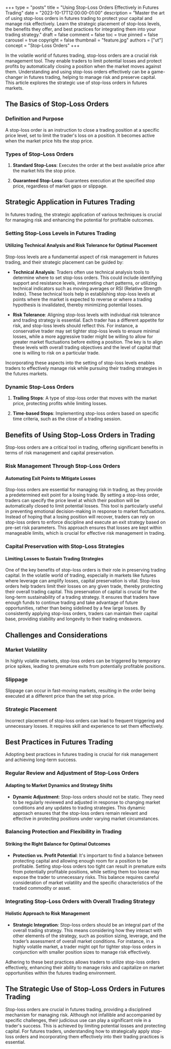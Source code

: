 +++
type = "posts"
title = "Using Stop-Loss Orders Effectively in Futures Trading"
date = "2023-10-17T12:00:00-01:00"
description = "Master the art of using stop-loss orders in futures trading to protect your capital and manage risk effectively. Learn the strategic placement of stop-loss levels, the benefits they offer, and best practices for integrating them into your trading strategy." 
draft = false
comment = false
toc = true
pinned = false
carousel = true
copyright = false
thumbnail = "feature.jpg"
authors = ["ut"]
concept = "Stop-Loss Orders"
+++

In the volatile world of futures trading, stop-loss orders are a crucial
risk management tool. They enable traders to limit potential losses and
protect profits by automatically closing a position when the market
moves against them. Understanding and using stop-loss orders effectively
can be a game-changer in futures trading, helping to manage risk and
preserve capital. This article explores the strategic use of stop-loss
orders in futures markets.

## The Basics of Stop-Loss Orders

### Definition and Purpose

A stop-loss order is an instruction to close a trading position at a
specific price level, set to limit the trader's loss on a position. It
becomes active when the market price hits the stop price.

### Types of Stop-Loss Orders

1.  **Standard Stop-Loss**: Executes the order at the best available
    price after the market hits the stop price.

2.  **Guaranteed Stop-Loss**: Guarantees execution at the specified stop
    price, regardless of market gaps or slippage.

## Strategic Application in Futures Trading

In futures trading, the strategic application of various techniques is
crucial for managing risk and enhancing the potential for profitable
outcomes.

### Setting Stop-Loss Levels in Futures Trading

#### Utilizing Technical Analysis and Risk Tolerance for Optimal Placement

Stop-loss levels are a fundamental aspect of risk management in futures
trading, and their strategic placement can be guided by:

-   **Technical Analysis**: Traders often use technical analysis tools
    to determine where to set stop-loss orders. This could include
    identifying support and resistance levels, interpreting chart
    patterns, or utilizing technical indicators such as moving
    averages or RSI (Relative Strength Index). These technical tools
    help in establishing stop-loss levels at points where the market
    is expected to reverse or where a trading hypothesis is
    invalidated, thereby minimizing potential losses.

-   **Risk Tolerance**: Aligning stop-loss levels with individual risk
    tolerance and trading strategy is essential. Each trader has a
    different appetite for risk, and stop-loss levels should reflect
    this. For instance, a conservative trader may set tighter
    stop-loss levels to ensure minimal losses, while a more aggressive
    trader might be willing to allow for greater market fluctuations
    before exiting a position. The key is to align these levels with
    overall trading objectives and the level of capital that one is
    willing to risk on a particular trade.

Incorporating these aspects into the setting of stop-loss levels enables
traders to effectively manage risk while pursuing their trading
strategies in the futures markets.

### Dynamic Stop-Loss Orders

1.  **Trailing Stops**: A type of stop-loss order that moves with the
    market price, protecting profits while limiting losses.

2.  **Time-based Stops**: Implementing stop-loss orders based on
    specific time criteria, such as the close of a trading session.

## Benefits of Using Stop-Loss Orders in Trading

Stop-loss orders are a critical tool in trading, offering significant
benefits in terms of risk management and capital preservation.

### Risk Management Through Stop-Loss Orders

#### Automating Exit Points to Mitigate Losses

Stop-loss orders are essential for managing risk in trading, as they
provide a predetermined exit point for a losing trade. By setting a
stop-loss order, traders can specify the price level at which their
position will be automatically closed to limit potential losses. This
tool is particularly useful in preventing emotional decision-making in
response to market fluctuations. Instead of hoping that a losing
position will recover, traders can rely on stop-loss orders to enforce
discipline and execute an exit strategy based on pre-set risk
parameters. This approach ensures that losses are kept within manageable
limits, which is crucial for effective risk management in trading.

### Capital Preservation with Stop-Loss Strategies

#### Limiting Losses to Sustain Trading Strategies

One of the key benefits of stop-loss orders is their role in preserving
trading capital. In the volatile world of trading, especially in markets
like futures where leverage can amplify losses, capital preservation is
vital. Stop-loss orders help traders limit their losses on any given
trade, thereby protecting their overall trading capital. This
preservation of capital is crucial for the long-term sustainability of a
trading strategy. It ensures that traders have enough funds to continue
trading and take advantage of future opportunities, rather than being
sidelined by a few large losses. By consistently applying stop-loss
orders, traders can maintain their capital base, providing stability and
longevity to their trading endeavors.

## Challenges and Considerations

### Market Volatility

In highly volatile markets, stop-loss orders can be triggered by
temporary price spikes, leading to premature exits from potentially
profitable positions.

### Slippage

Slippage can occur in fast-moving markets, resulting in the order being
executed at a different price than the set stop price.

### Strategic Placement

Incorrect placement of stop-loss orders can lead to frequent triggering
and unnecessary losses. It requires skill and experience to set them
effectively.

## Best Practices in Futures Trading

Adopting best practices in futures trading is crucial for risk
management and achieving long-term success.

### Regular Review and Adjustment of Stop-Loss Orders

#### Adapting to Market Dynamics and Strategy Shifts

-   **Dynamic Adjustment**: Stop-loss orders should not be static. They
    need to be regularly reviewed and adjusted in response to changing
    market conditions and any updates to trading strategies. This
    dynamic approach ensures that the stop-loss orders remain relevant
    and effective in protecting positions under varying market
    circumstances.

### Balancing Protection and Flexibility in Trading

#### Striking the Right Balance for Optimal Outcomes

-   **Protection vs. Profit Potential**: It's important to find a
    balance between protecting capital and allowing enough room for a
    position to be profitable. Setting stop-loss orders too tight can
    result in premature exits from potentially profitable positions,
    while setting them too loose may expose the trader to unnecessary
    risks. This balance requires careful consideration of market
    volatility and the specific characteristics of the traded
    commodity or asset.

### Integrating Stop-Loss Orders with Overall Trading Strategy

#### Holistic Approach to Risk Management

-   **Strategic Integration**: Stop-loss orders should be an integral
    part of the overall trading strategy. This means considering how
    they interact with other elements of the strategy, such as
    position sizing, leverage, and the trader’s assessment of overall
    market conditions. For instance, in a highly volatile market, a
    trader might opt for tighter stop-loss orders in conjunction with
    smaller position sizes to manage risk effectively.

Adhering to these best practices allows traders to utilize stop-loss
orders effectively, enhancing their ability to manage risks and
capitalize on market opportunities within the futures trading
environment.

## The Strategic Use of Stop-Loss Orders in Futures Trading

Stop-loss orders are crucial in futures trading, providing a disciplined
mechanism for managing risk. Although not infallible and accompanied by
specific challenges, their judicious use can play a significant role in
a trader's success. This is achieved by limiting potential losses and
protecting capital. For futures traders, understanding how to
strategically apply stop-loss orders and incorporating them effectively
into their trading practices is essential.

